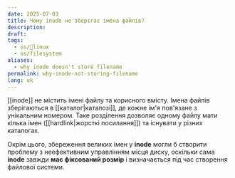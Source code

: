 ```yaml
---
date: 2025-07-03
title: Чому inode не зберігає імена файлів?
description: 
draft: 
tags:
  - os/🐧linux
  - os/filesystem
aliases:
  - why inode doesn't store filename
permalink: why-inode-not-storing-filename
lang: uk
---
```


[[inode]] не містить імені файлу та корисного вмісту. Імена файлів зберігаються в [[каталог|каталозі]], де кожне ім'я пов'язане з унікальним номером. Таке розділення дозволяє одному файлу мати кілька імен ([[hardlink|жорсткі посилання]]) та існувати у різних каталогах. 

Окрім цього, збереження великих імен у **inode** могли б створити проблему з неефективним управлінням місця диску, оскільки сама **inode** завжди **має фіксований розмір** і визначається під час створення файлової системи.

